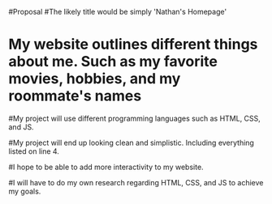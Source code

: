 #Proposal
#The likely title would be simply 'Nathan's Homepage'

# My website outlines different things about me. Such as my favorite movies, hobbies, and my roommate's names

#My project will use different programming languages such as HTML, CSS, and JS.

#My project will end up looking clean and simplistic. Including everything listed on line 4.

#I hope to be able to add more interactivity to my website.

#I will have to do my own research regarding HTML, CSS, and JS to achieve my goals.
